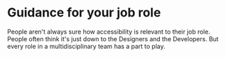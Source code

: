 # Guidance for your job role

People aren't always sure how accessibility is relevant to their job role. People often think it's just down to the Designers and the Developers. But every role in a multidisciplinary team has a part to play. 
